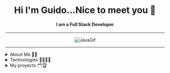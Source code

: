 

<div align=center> 
<span>
 <h1> Hi I'm Guido...Nice to meet you 👋 </h1>
 <h4> I am a Full Stack Developer </h4>
 </span>
</div>

<hr>

<div align="center">
    <img src="https://miro.medium.com/v2/resize:fit:720/format:webp/1*SazB8drLx74W-bFBqag9zA.gif" alt="JavaGif">
</div>

<hr>

<details>
 <summary> About Me 🙋‍♂️​ </summary>
 <div align=center> 
  <p>
   ​✨​ I am a passionate full-stack developer specialized in JavaScript, with experience in React, Node.js, and Express. 
   Committed to technical excellence, I consistently seek innovative solutions for dynamic and efficient web applications.
   Ready to tackle new challenges and contribute to the success of exciting projects. ​✨​
  </p>
 </div>
</details>

<details>
 <summary> Technologies ​👨‍💻​🧑‍💻​​ </summary>
 <div align=center> 
  <img src = "https://media2.giphy.com/media/QssGEmpkyEOhBCb7e1/giphy.gif?cid=ecf05e47a0n3gi1bfqntqmob8g9aid1oyj2wr3ds3mg700bl&rid=giphy.gif" width = 32px> 
 <a href="https://developer.mozilla.org/en-US/docs/Web/JavaScript" target="_blank"> 
    <img src="https://img.shields.io/badge/Javascript-F7DF1E.svg?style=for-the-badge&logo=javascript&logoColor=black"
      alt="javascript"/> 
  </a>
   <a href="https://www.w3.org/html/" target="_blank"> 
    <img src="https://img.shields.io/badge/html-E34F26.svg?style=for-the-badge&logo=html5&logoColor=white"
      alt="html5"/> 
  </a>
  <a href="https://www.w3schools.com/css/" target="_blank">
    <img src="https://img.shields.io/badge/css-1572B6.svg?style=for-the-badge&logo=css3&logoColor=white"
      alt="css3"/>
  </a>
  <a href="https://reactjs.org/" target="_blank"> 
    <img src="https://img.shields.io/badge/reactjs-61DAFB.svg?style=for-the-badge&logo=react&logoColor=black"
      alt="react"/> 
  </a>
  <a href="https://redux.org" target="_blank"> 
    <img src="https://img.shields.io/badge/-Redux-764ABC?style=for-the-badge&logo=redux&logoColor=FAFAFA"
      alt="redux"/> 
  </a>
  <a href="https://nodejs.org" target="_blank"> 
    <img src="https://img.shields.io/badge/node.js-339933.svg?style=for-the-badge&logo=nodedotjs&logoColor=white"
      alt="nodejs"/> 
  </a>
  <a href="https://expressjs.com" target="_blank">
    <img src="https://img.shields.io/badge/express-000000.svg?style=for-the-badge&logo=express&logoColor=white"
      alt="express" />
   </a>     
   <a href="https://www.postgresql.org" target="_blank"> 
    <img src="https://img.shields.io/badge/postgreSQL-4169E1.svg?style=for-the-badge&logo=postgresql&logoColor=white"
      alt="postgresql"/> 
  </a>
   <a href="https://git-scm.com/" target="_blank">
    <img src="https://img.shields.io/badge/git-F05032.svg?style=for-the-badge&logo=git&logoColor=white"
      alt="git"/>
  </a>
  <a href="https://github.com/ELanza-48" target="_blank">
    <img src="https://img.shields.io/badge/github-181717.svg?style=for-the-badge&logo=github&logoColor=white" alt="github" />
  </a>
  <a href="https://code.visualstudio.com/" target="_blank">
    <img src="https://img.shields.io/badge/vscode-007ACC.svg?style=for-the-badge&logo=visualstudiocode&logoColor=white" alt="vsCode"/> 
  </a>
 </div>
</details>

<details><summary> My proyects 🗂️​🏆 ​</summary>

[![ReadMe Card](https://github-readme-stats.vercel.app/api/pin/?username=guidounion6&repo=Proyecto-Individual-Countries)](https://github.com/guidounion6/Proyecto-Individual-Countries)
[![ReadMe Card](https://github-readme-stats.vercel.app/api/pin/?username=Veronicayf&repo=TripInSight_server)](https://github.com/Veronicayf/TripInSight_server)

</details>


